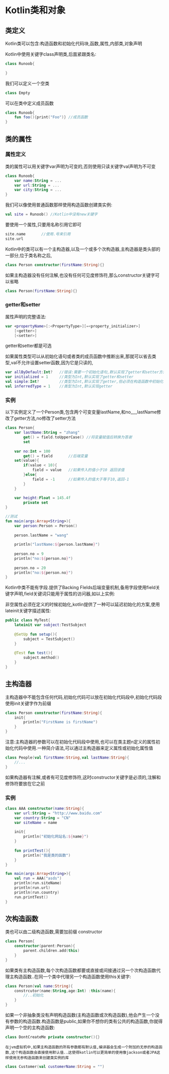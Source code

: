 # Kotlin类和对象

## 类定义

Kotlin类可以包含:构造函数和初始化代码块,函数,属性,内部类,对象声明

Kotlin中使用关键字class声明类,后面紧跟类名:

```kotlin
class Runoob{
    
}
```

我们可以定义一个空类

```kotlin
class Empty
```

可以在类中定义成员函数

```kotlin
class Runoob{
    fun foo(){print("Foo")}	//成员函数
}
```

## 类的属性

### 属性定义

类的属性可以用关键字var声明为可变的,否则使用只读关键字val声明为不可变

```kotlin
class Runoob{
    var name:String = ...
    var url:String = ...
    var city:String = ...
}
```

我们可以像使用普通函数那样使用构造函数创建类实例:

```kotlin
val site = Runoob()	//Kotlin中没有new关键字
```

要使用一个属性,只要用名称引用它即可

```kotlin
site.name		//使用.号来引用
site.url
```

Kotlin中的类可以有一个主构造器,以及一个或多个次构造器,主构造器是类头部的一部分,位于类名称之后,

```kotlin
class Person constructor(firstName:String){}
```

如果主构造器没有任何注解,也没有任何可见度修饰符,那么constructor关键字可以省略

```kotlin
class Person(firstName:String){}
```

### getter和setter

属性声明的完整语法:

```kotlin
var <propertyName>[:<PropertyType>][=<property_initializer>]
	[<getter>]
	[<setter>]
```

getter和setter都是可选

如果属性类型可以从初始化语句或者类的成员函数中推断出来,那就可以省去类型,val不允许设置setter函数,因为它是只读的,

```kotlin
var allByDefault:Int?	//错误:需要一个初始化语句,默认实现了getter和setter方法
var initialized = 1		//类型为Int,默认实现了getter和setter
val simple:Int?			//类型为Int,默认实现了getter,但必须在构造函数中初始化
val inferredType = 1	//类型为Int,默认实现getter
```

### 实例

以下实例定义了一个Person类,包含两个可变变量lastName,和no,,,,,lastName修改了getter方法,no修改了setter方法

```kotlin
class Person{
    var lastName:String = "zhang"
    	get() = field.toUpperCase()	//将变量赋值后转换为答谢
    	set
    
    var no:Int = 100
    	get() = field		//后端变量 
    set(value){
        if(value < 10){
            field = value	//如果传入的值小于10 返回该值
        }else{
            field = -1		//如果传入的值大于等于10,返回-1
        }
    }
    
    var height:Float = 145.4f
    	private set
}

//测试
fun main(args:Array<String>){
    var person:Person = Person()
    
    person.lastName = "wang"
    
    println("lastName:${person.lastName}")
    
    person.no = 9
    println("no:${person.no}")
    
    person.no = 20
    println("no:${person.no}")
}
```

Kotlin中类不能有字段.提供了Backing FIelds后端变量机制,备用字段使用field关键字声明,field关键词只能用于属性的访问器,如以上实例:

非空属性必须在定义的时候初始化,kotlin提供了一种可以延迟初始化的方案,使用lateinit关键字描述属性:

```kotlin
public class MyTest{
    lateinit var subject:TestSubject
    
    @SetUp fun setup(){
        subject = TestSubject()
    }
    
    @Test fun test(){
        subject.method()
    }
}
```

## 主构造器

主构造器中不能包含任何代码,初始化代码可以放在初始化代码段中,初始化代码段使用init关键字作为前缀

```kotlin
class Person constructor(firstName:String){
    init{
        println("FirstName is firstName")
    }
}
```

注意:主构造器的参数可以在初始化代码段中使用,也可以在类主题n定义的属性初始化代码中使用.一种简介语法,可以通过主构造器来定义属性或初始化属性值

```kotlin
class People(val firstName:String,val lastName:String){
    //...
}
```

如果构造器有注解,或者有可见度修饰符,这时constructor关键字是必须的,注解和修饰符要放在它之前

### 实例

```kotlin
class AAA constructor(name:String){
    var url:String = "http://www.baidu.com"
    var country:String = "CN"
    var siteName = name
    
    init{
        println("初始化网站名:${name}")
    }
    
    fun printTest(){
        println("我是类的函数")
    }
}

fun main(args:Array<String>){
    val run = AAA("asds")
    println(run.siteName)
    println(run.url)
    println(run.country)
    run.printTest()
}
```

## 次构造函数

类也可以由二级构造函数,需要加前缀 constructor

```kotlin
class Person{
    constructor(parent:Person){
        parent.children.add(this)
    }
}
```

如果类有主构造函数,每个次构造函数都要或直接或间接通过另一个次构造函数代理主构造函数..在同一个类中代理另一个构造函数使用this关键字:

```kotlin
class Person(val name:String){
    constrcutor(name:String,age:Int) :this(name){
        //..初始化
    }
}
```

如果一个非抽象类没有声明构造函数(主构造函数或次构造函数),他会产生一个没有参数的构造函数.构造函数是public,如果你不想你的类有公共的构造函数,你就得声明一个空的主构造函数:

```kotlin
class DontCreateMe private constructor(){}
```

`在jvm虚拟机中,如果主构造函数的所有参数都有默认值,编译器会生成一个附加的无参的构造函数,这个构造函数会直接使用默认值..这使得kotlin可以更简单的使用像jackson或者JPA这样使用无参构造函数来创建类实例的库`

```kotlin
class Customer(val customerName:String = "")
```




